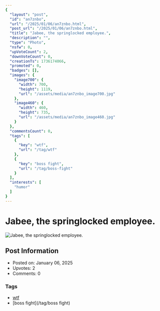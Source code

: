 ```yaml
---
{
  "layout": "post",
  "id": "an7znbo",
  "url": "/2025/01/06/an7znbo.html",
  "post_url": "/2025/01/06/an7znbo.html",
  "title": "Jabee, the springlocked employee.",
  "description": "",
  "type": "Photo",
  "nsfw": 0,
  "upVoteCount": 2,
  "downVoteCount": 0,
  "creationTs": 1736174066,
  "promoted": 0,
  "badges": [],
  "images": {
    "image700": {
      "width": 700,
      "height": 1119,
      "url": "/assets/media/an7znbo_image700.jpg"
    },
    "image460": {
      "width": 460,
      "height": 735,
      "url": "/assets/media/an7znbo_image460.jpg"
    }
  },
  "commentsCount": 0,
  "tags": [
    {
      "key": "wtf",
      "url": "/tag/wtf"
    },
    {
      "key": "boss fight",
      "url": "/tag/boss-fight"
    }
  ],
  "interests": [
    "humor"
  ]
}
---
```


# Jabee, the springlocked employee.

![Jabee, the springlocked employee.](/assets/media/an7znbo_image700.jpg)

## Post Information

- Posted on: January 06, 2025
- Upvotes: 2
- Comments: 0

### Tags

- [wtf](/tag/wtf)
- [boss fight](/tag/boss fight)
